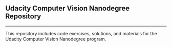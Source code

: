 ## Udacity Computer Vision Nanodegree Repository
----
This repository includes code exercises, solutions, and materials for the Udacity Computer Vision Nanodegree program.
